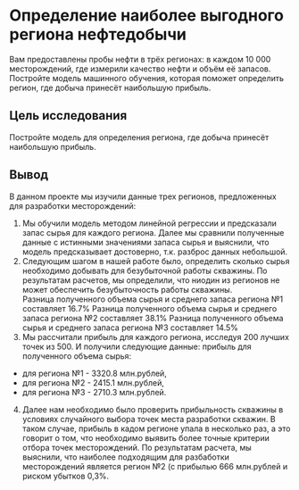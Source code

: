 # Определение наиболее выгодного региона нефтедобычи
Вам предоставлены пробы нефти в трёх регионах: в каждом 10 000 месторождений, где измерили качество нефти и объём её запасов. Постройте модель машинного обучения, которая поможет определить регион, где добыча принесёт наибольшую прибыль.

## Цель исследования
Постройте модель для определения региона, где добыча принесёт наибольшую прибыль.

## Вывод
В данном проекте мы изучили данные трех регионов, предложенных для разработки месторождений:    
1. Мы обучили модель методом линейной регрессии и предсказали запас сырья для каждого региона. Далее мы сравнили полученные данные с истинными значениями запаса сырья и выяснили, что модель предсказывает достоверно, т.к. разброс данных небольшой.     
2. Следующим шагом в нашей работе было, определить сколько сырья необходимо добывать для безубыточной работы скважины. По результатам расчетов, мы определили, что ниодин из регионов не может обеспечить безубыточность работы скважины.    
Разница полученного объема сырья и среднего запаса региона №1 составляет 16.7%
Разница полученного объема сырья и среднего запаса региона №2 составляет 38.1%
Разница полученного объема сырья и среднего запаса региона №3 составляет 14.5%
3. Мы рассчитали прибыль для каждого региона, исследуя 200 лучших точек из 500. И получили следующие данные:
прибыль для полученного объема сырья: 
- для региона №1 - 3320.8 млн.рублей,
- для региона №2 - 2415.1 млн.рублей,
- для региона №3 - 2710.3 млн.рублей.
4. Далее нам необходимо было проверить прибыльность скважины в условиях случайного выбора точек места разработки скважин. В таком случае, прибыль в кадом регионе упала в несколько раз, а это говорит о том, что необходимо выявить более точные критерии отбора точек месторождений. По результатам расчета, мы выяснили, что наиболее подходящим для разбаботки месторождений является регион №2 (с прибылью 666 млн.рублей и риском убытков 0,3%. 
